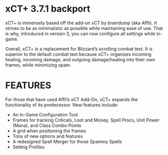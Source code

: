 # xCT+ 3.7.1 backport 

xCT+ is immensely based off the add-on xCT by braindump (aka Affli). It strives to be as minimalistic as possible while maintaining ease of use. That is why, introduced in version 3, you can now configure all settings while in-game.

Overall, xCT+ is a replacement for Blizzard’s scrolling combat text. It is superior to the default combat text because xCT+ organizes incoming healing, incoming damage, and outgoing damage/healing into their own frames, while minimizing spam.
 
# FEATURES

For those that have used Affli’s xCT Add-On, xCT+ expands the functionality of its predecessor. New features include:

* An In-Game Configuration Tool
* Frames for tracking Criticals, Loot and Money, Spell Procs, Unit Power (Mana), and Class Combo Points
* A grid when positioning the frames
* Tons of new options and features
* A redesigned Spell Merger for those Spammy Spells
* Setting Profiles